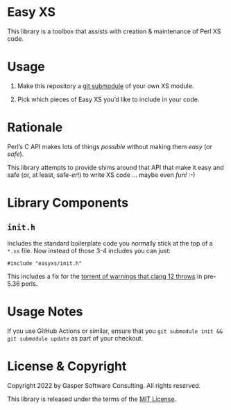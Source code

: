 # Easy XS

This library is a toolbox that assists with creation & maintenance
of Perl XS code.

# Usage

1. Make this repository a
[git submodule](https://git-scm.com/book/en/v2/Git-Tools-Submodules)
of your own XS module.

2. Pick which pieces of Easy XS you’d like to include in your code.

# Rationale

Perl’s C API makes lots of things _possible_ without making them
_easy_ (or _safe_).

This library attempts to provide shims around that API that make it easy
and safe (or, at least, safe-_er_!) to write XS code … maybe even *fun!* :-)

# Library Components

## `init.h`

Includes the standard boilerplate code you normally stick at the top
of a `*.xs` file. Now instead of those 3-4 includes you can just:
```
#include "easyxs/init.h"
```
This includes a fix for the [torrent of warnings that clang 12
throws](https://github.com/Perl/perl5/issues/18780) in pre-5.36 perls.

# Usage Notes

If you use GitHub Actions or similar, ensure that you
`git submodule init && git submodule update` as part of your checkout.

# License & Copyright

Copyright 2022 by Gasper Software Consulting. All rights reserved.

This library is released under the terms of the
[MIT License](https://mitlicense.org/).

